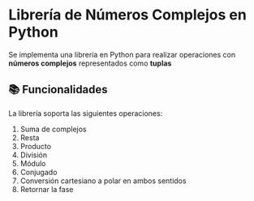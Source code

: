 # Librería de Números Complejos en Python

Se implementa una librería en Python para realizar operaciones con **números complejos** representados como **tuplas**

## 📚 Funcionalidades

La librería soporta las siguientes operaciones:

1. Suma de complejos
2. Resta
3. Producto
4. División
5. Módulo
6. Conjugado
7. Conversión cartesiano a polar en ambos sentidos
8. Retornar la fase

